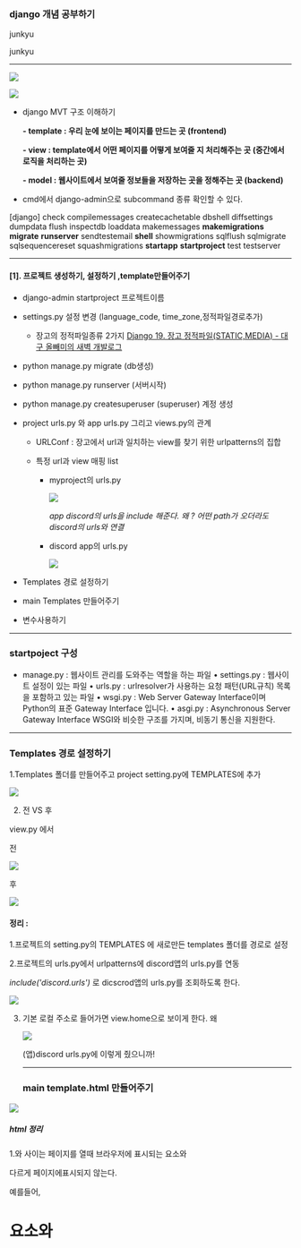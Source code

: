 ### django 개념 공부하기

junkyu

junkyu

-----

![](C:\Users\junkyu-laptop\AppData\Roaming\marktext\images\2022-02-17-00-36-48-image.png)

![](C:\Users\junkyu-laptop\AppData\Roaming\marktext\images\2022-02-17-00-41-28-image.png)

* django MVT 구조 이해하기
  
  **- template : 우리 눈에 보이는 페이지를 만드는 곳 (frontend)**
  
  **- view : template에서 어떤 페이지를 어떻게 보여줄 지 처리해주는 곳 (중간에서 로직을 처리하는 곳)**
  
  **- model : 웹사이트에서 보여줄 정보들을 저장하는 곳을 정해주는 곳 (backend)**

* cmd에서 django-admin으로 subcommand 종류 확인할 수 있다.

[django]
    check
    compilemessages
    createcachetable
    dbshell
    diffsettings
    dumpdata
    flush
    inspectdb
    loaddata
    makemessages
    **makemigrations**
    **migrate**
    **runserver**
    sendtestemail
    **shell**
    showmigrations
    sqlflush
    sqlmigrate
    sqlsequencereset
    squashmigrations
    **startapp**
    **startproject**
    test
    testserver

---

#### [1]. 프로젝트 생성하기, 설정하기 ,template만들어주기

* django-admin startproject  프로젝트이름

* settings.py 설정 변경 (language_code, time_zone,정적파일경로추가)
  
  * 장고의 정적파일종류 2가지 [Django 19. 장고 정적파일(STATIC,MEDIA) - 대구 올빼미의 새벽 개발로그](https://fabl1106.github.io/django/2019/05/10/Django-19.-%EC%9E%A5%EA%B3%A0-%EC%A0%95%EC%A0%81%ED%8C%8C%EC%9D%BC(STATIC,MEDIA).html)

* python manage.py migrate (db생성)

* python manage.py runserver (서버시작)

* python manage.py createsuperuser (superuser) 계정 생성

* project urls.py 와 app urls.py 그리고 views.py의 관계 
  
  * URLConf : 장고에서 url과 일치하는 view를 찾기 위한 urlpatterns의 집합
  
  * 특정 url과 view 매핑 list
    
    * myproject의 urls.py 
      
      ![](C:\Users\junkyu-laptop\AppData\Roaming\marktext\images\2022-02-17-02-29-16-image.png)
      
      *app discord의 urls을 include 해준다. 왜 ? 어떤 path가 오더라도 discord의 urls와 연결*
    
    * discord app의 urls.py
      
      ![](C:\Users\junkyu-laptop\AppData\Roaming\marktext\images\2022-02-17-03-04-55-image.png)

* Templates 경로 설정하기 

* main Templates 만들어주기

* 변수사용하기

----

### startpoject 구성

* manage.py : 웹사이트 관리를 도와주는 역할을 하는 파일
  • settings.py : 웹사이트 설정이 있는 파일
  • urls.py : urlresolver가 사용하는 요청 패턴(URL규칙) 목록을
  포함하고 있는 파일
  • wsgi.py : Web Server Gateway Interface이며 Python의 표준
  Gateway Interface 입니다.
  • asgi.py : Asynchronous Server Gateway Interface
  WSGI와 비슷한 구조를 가지며, 비동기 통신을 지원한다.

---

### Templates 경로 설정하기

1.Templates 폴더를 만들어주고 project setting.py에 TEMPLATES에 추가

![](C:\Users\junkyu-laptop\AppData\Roaming\marktext\images\2022-02-17-02-56-58-image.png)

2. 전 VS 후

view.py 에서

전

![](C:\Users\junkyu-laptop\AppData\Roaming\marktext\images\2022-02-17-02-58-52-image.png)

후

![](C:\Users\junkyu-laptop\AppData\Roaming\marktext\images\2022-02-17-03-00-56-image.png)

#### 정리 :

1.프로젝트의 setting.py의 TEMPLATES 에 새로만든 templates 폴더를 경로로 설정

 2.프로젝트의 urls.py에서 urlpatterns에 discord앱의 urls.py를 연동 

*include('discord.urls')* 로 dicscrod앱의 urls.py를 조회하도록 한다. 

![](C:\Users\junkyu-laptop\AppData\Roaming\marktext\images\2022-02-17-02-29-16-image.png)

3. 기본 로컬 주소로 들어가면 view.home으로 보이게 한다. 왜 
   
   ![](C:\Users\junkyu-laptop\AppData\Roaming\marktext\images\2022-02-17-03-04-55-image.png)
   
   (앱)discord urls.py에 이렇게 줬으니까! 
   
   -------
   
   ### main template.html 만들어주기

![](C:\Users\junkyu-laptop\AppData\Roaming\marktext\images\2022-02-17-13-47-45-image.png)

##### html 정리

1.<head>와 </head>사이는 페이지를 열때 브라우저에 표시되는 <body>요소와 

다르게 페이지에표시되지 않는다.

예를들어, <h1>요소와 <title>요소를 헷갈리지말자 

- [`<h1>`](https://developer.mozilla.org/ko/docs/Web/HTML/Element/Heading_Elements) 요소는 일반적으로 페이지당 한 번 씩 사용되는데, 페이지 내용물의 제목이나 뉴스의 헤드라인을 표시하기 위해서 페이지를 열 때 브라우저에 표시됩니다.
- [`<title>`](https://developer.mozilla.org/ko/docs/Web/HTML/Element/title)은 (문서의 컨텐츠가 아니라)  HTML문서 전체의 타이틀 표현하기 위한 메타데이터입니다

2.메타데이터:<meta>요소

* 메타데이터는 데이터를 설명하는 데이터이다 그리고 HTML에서 문서에 공식적으로 메타데이터를 적용하는 방법이 있습니다. — the [`<meta>`](https://developer.mozilla.org/ko/docs/Web/HTML/Element/meta) 요소.

3.character set - utf -8

* 이 요소는 문서의 character—문서에서 허용하는 문자 집합(character set)— encoding에 대해서 간단히 표시합니다 . `utf-8` 은 전세계적인 character 집합으로 많은 언어들을 문자들을 포함합니다.

4. `<meta>` 요소가 `name` 과 `content` 속성을 가진다.

- `name` 은 메타 요소가 어떤 정보의 형태를 갖고 있는지 알려줍니다.
- `content`는 실제 메타데이터의 컨텐츠입니다.
- ```
  <meta name="author" content="Chris Mills">
  <meta name="description" content="The MDN Learning Area aims to providecomplete beginners to the Web with all they need to know to getstarted with developing web sites and applications.">
  ```

5.맞춤아이콘추가하기 

```
<link rel="shortcut icon" href="favicon.ico" type="image/x-icon">
```

6.HTML에 CSS와 Javascript적용하기 

* [`<link>`](https://developer.mozilla.org/ko/docs/Web/HTML/Element/link)는 항상 문서의 head 부분에 위치한다. 이것은 두 가지 속성을 취하는데, rel="stylesheet", 즉 문서의 스타일 시트임을 나타냄과 동시에 스타일 시트 파일의 경로를 포함하는 href를 내포한다.

```
<link rel="stylesheet" href="my-css-file.css">
```

* [`<script>`](https://developer.mozilla.org/ko/docs/Web/HTML/Element/script) 는 head에 들어갈 필요가 없다. `</body>` 태그 바로 앞, 문서 본문의 맨 끝에 넣는 것이 좋으며, JavaScript를 적용하기 전에 모든 HTML 내용을 브라우저에서 읽었는지 확인하는 것이 좋다. 액세스 과정에서 JavaScript가 아직 존재하지 않는 요소라고 판단하며 에러가 날 수 있다.

```
<script src="my-js-file.js"></script>
```

*어라? 나는 이제보니까 head에 넣어놓았네 별이상없으면 그대로해보자*

*지금 단계에서는 css/js파일이 없으니까 주석처리해놓고 나중에 바꾸자*

7.문서의 기본언어 설정 

전체 페이지의 언어를 설정 / 문서의 하위섹션의 언어를 다르게 설정할 수 있다.

* ```
  <html lang="en-US">
  ```

* ```
  <p>Japanese example: <span lang="jp">ご飯が熱い。</span>.</p>
  ```

----

#### {%block content%} {%endblock%}으로 maintemplate연결해주기

1. main.html의 body부분을 {%block content%} {%endblock%}으로감싸준다.

![](C:\Users\junkyu-laptop\AppData\Roaming\marktext\images\2022-02-17-14-06-13-image.png)

2. home.html에 {%extends ' '%}를 사용해서 연결해준다.

![](C:\Users\junkyu-laptop\AppData\Roaming\marktext\images\2022-02-17-14-07-24-image.png)

이제 **home.html**의 {%block content%} {%endblock%}사이의 content는**main.html**에연동된다. 때문에 navbar.html은 항상 나타난다.

----

#### template에 변수사용하기

#### 변수 [¶](https://docs.djangoproject.com/en/4.0/topics/templates/#variables "이 헤드라인에 대한 영구 링크")

변수는 키를 값으로 매핑하는 사전과 같은 객체인 컨텍스트에서 값을 출력합니다.

`{{`변수는 다음 과 `}}`같이 둘러싸여 있습니다 .

My first name is **{{ first_name }}**. My last name is **{{ last_name }}.**

의 컨텍스트 에서 이 템플릿은 다음과 같이 렌더링됩니다.`

{'first_name': 'John', 'last_name': 'Doe'}`

My first name is  **John.** 

My last name is **Doe.**

사전 조회, 속성 조회 및 목록 색인 조회는 점 표기법으로 구현됩니다.

{{ my_dict.key }}
{{ my_object.attribute }}
{{ my_list.0 }}

변수가 콜러블로 확인되면 템플릿 시스템은 인수 없이 변수를 호출하고 콜러블 대신 결과를 사용합니다.

* 예시

![](C:\Users\junkyu-laptop\AppData\Roaming\marktext\images\2022-02-17-14-34-03-image.png)

![](C:\Users\junkyu-laptop\AppData\Roaming\marktext\images\2022-02-17-14-42-53-image.png)

context를 변수로주어서도 사용가능

![](C:\Users\junkyu-laptop\AppData\Roaming\marktext\images\2022-02-17-14-34-22-image.png)

![](C:\Users\junkyu-laptop\AppData\Roaming\marktext\images\2022-02-17-14-34-35-image.png)

![](C:\Users\junkyu-laptop\AppData\Roaming\marktext\images\2022-02-17-15-02-21-image.png)

room/ <str:pk>로 받아 room/1,2,3,4,5 등의 주소로 room.html을 불러올수있다.

![](C:\Users\junkyu-laptop\AppData\Roaming\marktext\images\2022-02-17-15-03-38-image.png)

view.py의 room함수에 인자 pk를 더해준다 .

{%url name  pk}

![](C:\Users\junkyu-laptop\AppData\Roaming\marktext\images\2022-02-17-15-27-02-image.png)

![](C:\Users\junkyu-laptop\AppData\Roaming\marktext\images\2022-02-17-15-27-23-image.png)

* html 태그정리

* - `<h1>A heading</h1>` - 큰 제목
  - `<h2>A sub-heading</h2>` - 중 제목
  - `<h3>A sub-sub-heading</h3>` - 소 제목... `<h6>`레벨까지 사용할 수 있습니다.
  - `<em>text</em>` - 텍스트 기울기 (Italic)
  - `<strong>text</strong>` - 텍스트를 두껍게(Bold)
  - `<br />` - 줄바꿈 (br은 스스로 닫히는 태그로 속성을 사용할 수 없습니다)
  - `<a href="http://djangogirls.org">link</a>` - 하이퍼링크 걸기
  - `<ul><li>first item</li><li>second item</li></ul>`- 목록 만들기
  - `<div></div>` - 페이지 섹션

#### 여기까지 templates와 view, url의 관계에대해서 정리해보았다.

* 간단요약

view.py에 함수를 만들어 urls에 따라 보여주는 template를  연결해주는것이다. 

client -> urlconf-> view -> template ->client

---

### [2].models 만들어주기

* class를 이용한 django models

![](C:\Users\junkyu-laptop\AppData\Roaming\marktext\images\2022-02-17-15-49-23-image.png)

![](C:\Users\junkyu-laptop\AppData\Roaming\marktext\images\2022-02-17-16-20-33-image.png)

class를 사용해서 사용할 model을 만들어주고

![](C:\Users\junkyu-laptop\AppData\Roaming\marktext\images\2022-02-17-16-20-40-image.png)

admin에 등록해준다 .

----

### QUERYSET

* 구조

![](C:\Users\junkyu-laptop\AppData\Roaming\marktext\images\2022-02-17-16-25-42-image.png)

#### queryset list(*필요할때마다 보자*)

![](C:\Users\junkyu-laptop\AppData\Roaming\marktext\images\2022-02-17-16-27-59-image.png)

![](C:\Users\junkyu-laptop\AppData\Roaming\marktext\images\2022-02-17-16-28-50-image.png)

![](C:\Users\junkyu-laptop\AppData\Roaming\marktext\images\2022-02-17-16-29-02-image.png)

하나의 모델에 여러개의 class를 정의할 수 있음

예를들어, 사용자는 여러개의 리뷰를 작성할 수 있음 대신 그 리뷰들은 모두 하나의 사용자들에게 속해져있어야하기 때문

![](C:\Users\junkyu-laptop\AppData\Roaming\marktext\images\2022-02-17-16-37-47-image.png)

일대다 형식이 되도록 class를 설정해주었는데 이해가 잘 가지 않는다.  

1.왜 ForeignKey를 사용하지 ?

2.왜 CASCADE를 사용하고 어떤것은 SET_NULL을 사용하지 ?

![](C:\Users\junkyu-laptop\AppData\Roaming\marktext\images\2022-02-17-16-58-51-image.png)

*흠 ... 아직 장고의 웹페이지 구현방식을 100%이해하지 못한것같다. 천천히 다시 정리하자*

---

#### forms.py 만들기

* submit단추를 만들고나서 form을 만들어주려고한다. 먼저 form.py를 만들어주고 model의 class Room을 갖고와서 form을 만들어주자 !!

![](C:\Users\junkyu-laptop\AppData\Roaming\marktext\images\2022-02-17-20-54-58-image.png)

이를 view.py의 def createRoom과 연결해준다 .

![](C:\Users\junkyu-laptop\AppData\Roaming\marktext\images\2022-02-17-20-58-11-image.png)

마지막으로 room_form.html에 넣어준다 .

![](C:\Users\junkyu-laptop\AppData\Roaming\marktext\images\2022-02-17-20-55-48-image.png)

### Form vs Model Form (폼과 모델폼의 차이)

![](C:\Users\junkyu-laptop\AppData\Roaming\marktext\images\2022-02-17-21-46-53-image.png)

------

#### 장고일기

*장고 일기를 쓰면서 내 나름대로 part를 나누어서 정리하려고했지만 오히려 내용이 섞이고 그때그때 필요한 내용을 분류하기가 어려워서 복잡해져버렸다. 때문에 이제부터는 구현하는 기능위주로 설명하고 구현할때 필요한 코드,방식등을 정리해야겠다.

----

* delete 버튼 만들기

delete.html

![](C:\Users\junkyu-laptop\AppData\Roaming\marktext\images\2022-02-17-23-42-29-image.png)

->{{request.META.HTTP_REFERER}}을 통해 이전 페이지로 이동가능 

views.py

![](C:\Users\junkyu-laptop\AppData\Roaming\marktext\images\2022-02-17-23-43-22-image.png)

* container 기능 사용하기

![](C:\Users\junkyu-laptop\AppData\Roaming\marktext\images\2022-02-18-01-19-43-image.png)

-> class " home - container"를 만들어주면 .home-container로 편하게 style가능

* ALL 버튼 (모든 목록불러오기) 구현하기 
  
  * icontains 활용
  
  ![](C:\Users\junkyu-laptop\AppData\Roaming\marktext\images\2022-02-18-23-51-19-image.png)
  
  * ![](C:\Users\junkyu-laptop\AppData\Roaming\marktext\images\2022-02-18-23-51-40-image.png) 이렇게 뒤에 아무런 주소 (none)오지 않을때는 q로 받는건 다 보여줘라 또는 특정 q를 받을때는 또 그 q가 갖고있는것을 보여줘라 
  
  * 위 와같이 all조회 및 다른 특정 카테고리 조회가 가능함

* search 기능 구현하기 (placeholder사용)

![](C:\Users\junkyu-laptop\AppData\Roaming\marktext\images\2022-02-19-00-50-09-image.png)

navbar.html에 placeholder

![](C:\Users\junkyu-laptop\AppData\Roaming\marktext\images\2022-02-19-02-36-21-image.png)

view.py 의 home 함수 설정으로 home.html에서 name, topicname,description에 대한 내용으로 search가능하도록 만듬 

* room(채팅방) 숫자 세기 기능 구현하기 

![](C:\Users\junkyu-laptop\AppData\Roaming\marktext\images\2022-02-19-03-03-07-image.png)

![](C:\Users\junkyu-laptop\AppData\Roaming\marktext\images\2022-02-19-03-03-16-image.png)

비교적쉽게 구현가능했다.

* **로그인시 생겨나는 token의 개념 (login 기능구현)**

![](C:\Users\junkyu-laptop\AppData\Roaming\marktext\images\2022-02-19-03-02-53-image.png)

* login register .html 을 만들려고한다 . 

<form> 태그의 action 속성은 폼 데이터(form data)를 서버로 보낼 때 해당 데이터가 도착할 URL을 명시합니다.

![](C:\Users\junkyu-laptop\AppData\Roaming\marktext\images\2022-02-19-14-01-22-image.png)

그리고 html에 로그인시 필요한 username과 password를 입력하는 곳을 만들어준다 .

![](C:\Users\junkyu-laptop\AppData\Roaming\marktext\images\2022-02-19-14-06-12-image.png)

다음으로 view.py에 html에해당하는 정보를 갖고오는 함수를 만들어준다.

![](C:\Users\junkyu-laptop\AppData\Roaming\marktext\images\2022-02-19-18-13-05-image.png)



* 장고의 기본인증시스템으로 로그인 구현하기 

장고 프로젝트를 생성하면 우리는 **settings.py**의 **INSTALLED_APPS**에 django.contrib.auth와 django.contrib.contenttypes 가 기본으로 등록되어 있는데 이것이 바로 장고에서 제공하는 기본 인증 시스템이다.   

![](https://blog.kakaocdn.net/dn/bgNA8O/btqLhP0Eh8r/yWqhaK436fISDbFp75UIoK/img.png)1.
